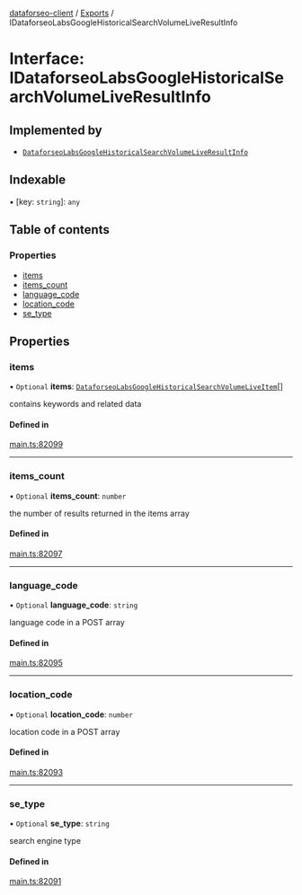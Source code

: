 [dataforseo-client](../README.md) / [Exports](../modules.md) / IDataforseoLabsGoogleHistoricalSearchVolumeLiveResultInfo

# Interface: IDataforseoLabsGoogleHistoricalSearchVolumeLiveResultInfo

## Implemented by

- [`DataforseoLabsGoogleHistoricalSearchVolumeLiveResultInfo`](../classes/DataforseoLabsGoogleHistoricalSearchVolumeLiveResultInfo.md)

## Indexable

▪ [key: `string`]: `any`

## Table of contents

### Properties

- [items](IDataforseoLabsGoogleHistoricalSearchVolumeLiveResultInfo.md#items)
- [items\_count](IDataforseoLabsGoogleHistoricalSearchVolumeLiveResultInfo.md#items_count)
- [language\_code](IDataforseoLabsGoogleHistoricalSearchVolumeLiveResultInfo.md#language_code)
- [location\_code](IDataforseoLabsGoogleHistoricalSearchVolumeLiveResultInfo.md#location_code)
- [se\_type](IDataforseoLabsGoogleHistoricalSearchVolumeLiveResultInfo.md#se_type)

## Properties

### items

• `Optional` **items**: [`DataforseoLabsGoogleHistoricalSearchVolumeLiveItem`](../classes/DataforseoLabsGoogleHistoricalSearchVolumeLiveItem.md)[]

contains keywords and related data

#### Defined in

[main.ts:82099](https://github.com/dataforseo/TypeScriptClient/blob/7ca1aa4/main.ts#L82099)

___

### items\_count

• `Optional` **items\_count**: `number`

the number of results returned in the items array

#### Defined in

[main.ts:82097](https://github.com/dataforseo/TypeScriptClient/blob/7ca1aa4/main.ts#L82097)

___

### language\_code

• `Optional` **language\_code**: `string`

language code in a POST array

#### Defined in

[main.ts:82095](https://github.com/dataforseo/TypeScriptClient/blob/7ca1aa4/main.ts#L82095)

___

### location\_code

• `Optional` **location\_code**: `number`

location code in a POST array

#### Defined in

[main.ts:82093](https://github.com/dataforseo/TypeScriptClient/blob/7ca1aa4/main.ts#L82093)

___

### se\_type

• `Optional` **se\_type**: `string`

search engine type

#### Defined in

[main.ts:82091](https://github.com/dataforseo/TypeScriptClient/blob/7ca1aa4/main.ts#L82091)
